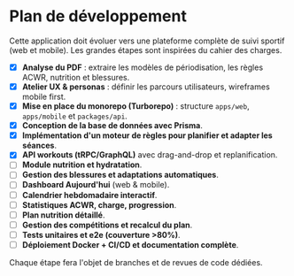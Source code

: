 # Plan de développement

Cette application doit évoluer vers une plateforme complète de suivi sportif (web et mobile). Les grandes étapes sont inspirées du cahier des charges.

- [x] **Analyse du PDF** : extraire les modèles de périodisation, les règles ACWR, nutrition et blessures.
- [x] **Atelier UX & personas** : définir les parcours utilisateurs, wireframes mobile first.
- [x] **Mise en place du monorepo (Turborepo)** : structure `apps/web`, `apps/mobile` et `packages/api`.
- [x] **Conception de la base de données avec Prisma**.
- [x] **Implémentation d'un moteur de règles pour planifier et adapter les séances**.
- [x] **API workouts (tRPC/GraphQL)** avec drag-and-drop et replanification.
- [ ] **Module nutrition et hydratation**.
- [ ] **Gestion des blessures et adaptations automatiques**.
- [ ] **Dashboard Aujourd'hui** (web & mobile).
- [ ] **Calendrier hebdomadaire interactif**.
- [ ] **Statistiques ACWR, charge, progression**.
- [ ] **Plan nutrition détaillé**.
- [ ] **Gestion des compétitions et recalcul du plan**.
- [ ] **Tests unitaires et e2e (couverture >80%)**.
- [ ] **Déploiement Docker + CI/CD et documentation complète**.

Chaque étape fera l'objet de branches et de revues de code dédiées.
